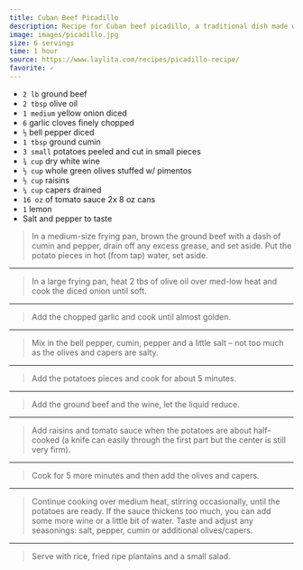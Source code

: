 ```yaml
---
title: Cuban Beef Picadillo
description: Recipe for Cuban beef picadillo, a traditional dish made with ground beef, potatoes, onions, garlic, cumin, bell peppers, white wine, tomato sauce, raisins, olives and capers.
image: images/picadillo.jpg
size: 6 servings
time: 1 hour
source: https://www.laylita.com/recipes/picadillo-recipe/
favorite: ✓
---
```

* `2 lb` ground beef
* `2 tbsp` olive oil
* `1 medium` yellow onion diced
* `6` garlic cloves finely chopped
* `½` bell pepper diced
* `1 tbsp` ground cumin
* `3 small` potatoes peeled and cut in small pieces
* `¾ cup` dry white wine
* `½ cup` whole green olives stuffed w/ pimentos
* `½ cup` raisins
* `¼ cup` capers drained
* `16 oz` of tomato sauce 2x 8 oz cans
* `1` lemon
* Salt and pepper to taste

> In a medium-size frying pan, brown the ground beef with a dash of cumin and pepper, drain off any excess grease, and set aside. Put the potato pieces in hot (from tap) water, set aside.

---

> In a large frying pan, heat 2 tbs of olive oil over med-low heat and cook the diced onion until soft.

---

> Add the chopped garlic and cook until almost golden.

---

> Mix in the bell pepper, cumin, pepper and a little salt – not too much as the olives and capers are salty.

---

> Add the potatoes pieces and cook for about 5 minutes.

---

> Add the ground beef and the wine, let the liquid reduce.

---

> Add raisins and tomato sauce when the potatoes are about half-cooked (a knife can easily through the first part but the center is still very firm).

---

> Cook for 5 more minutes and then add the olives and capers.

---

> Continue cooking over medium heat, stirring occasionally, until the potatoes are ready. If the sauce thickens too much, you can add some more wine or a little bit of water. Taste and adjust any seasonings: salt, pepper, cumin or additional olives/capers.

---

> Serve with rice, fried ripe plantains and a small salad.
